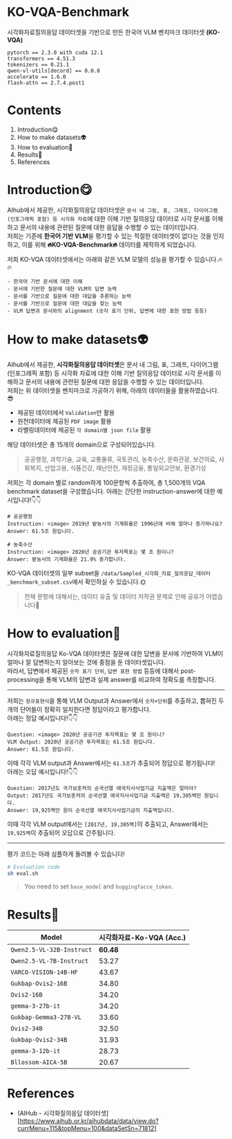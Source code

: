 # KO-VQA-Benchmark
시각화자료질의응답 데이터셋을 기반으로 만든 한국어 VLM 벤치마크 데이터셋 **(KO-VQA)**

```
pytorch == 2.3.0 with cuda 12.1
transformers == 4.51.3
tokenizers == 0.21.1
qwen-vl-utils[decord] == 0.0.8
accelerate == 1.6.0
flash-attn == 2.7.4.post1
```

# Contents
1. Introduction😋
2. How to make datasets👽
3. How to evaluation🦾
4. Results🌟
5. References

# Introduction😋
AIhub에서 제공한, 시각화질의응답 데이터셋은 `문서 내 그림, 표, 그래프, 다이어그램(인포그래픽 포함) 등 시각화 자료`에 대한 이해 기반 질의응답 데이터로 시각 문서를 이해하고 문서의 내용에 관련된 질문에 대한 응답을 수행할 수 있는 데이터입니다.  
저희는 기존에 **한국어 기반 VLM**을 평가할 수 있는 적절한 데이터셋이 없다는 것을 인지하고, 이를 위해 **🔥KO-VQA-Benchmark🔥** 데이터를 제작하게 되었습니다.  

저희 KO-VQA 데이터셋에서는 아래와 같은 VLM 모델의 성능을 평가할 수 있습니다.🔥🔥
```
- 한국어 기반 문서에 대한 이해
- 문서에 기반한 질문에 대한 VLM의 답변 능력
- 문서를 기반으로 질문에 대한 대답을 추론하는 능력
- 문서를 기반으로 질문에 대한 대답을 찾는 능력
- VLM 답변과 문서와의 alignment (숫자 표기 단위, 답변에 대한 표현 방법 등등)
```
  
# How to make datasets👽
AIhub에서 제공한, **시각화질의응답 데이터셋**은 문서 내 그림, 표, 그래프, 다이어그램(인포그래픽 포함) 등 시각화 자료에 대한 이해 기반 질의응답 데이터로 시각 문서를 이해하고 문서의 내용에 관련된 질문에 대한 응답을 수행할 수 있는 데이터입니다.  
저희는 위 데이터셋을 벤치마크로 가공하기 위해, 아래의 데이터들을 활용하였습니다.😎
- 제공된 데이터에서 `Validation`만 활용
- 원천데이터에 제공된 `PDF image` 활용
- 라벨링데이터에 제공된 `각 domain별 json file` 활용
  
해당 데이터셋은 총 15개의 domain으로 구성되어있습니다.  
> 공공행정, 과학기술, 교육, 교통물류, 국토관리, 농축수산, 문화관광, 보건의료, 사회복지, 산업고용, 식품건강, 재난안전, 재정금융, 통일외교안보, 환경기상
   
저희는 각 domain 별로 random하게 100문항씩 추출하여, 총 1,500개의 VQA benchmark dataset을 구성했습니다.
아래는 간단한 instruction-answer에 대한 예시입니다!👇👇
```
# 공공행정
Instruction: <image> 2019년 밭농사의 기계화율은 1996년에 비해 얼마나 증가하나요?
Answer: 61.5조 원입니다.

# 농축수산
Instruction: <image> 2020년 공공기관 투자목표는 몇 조 원이니?
Answer: 밭농사의 기계화율은 21.9% 증가합니다.
```
  
KO-VQA 데이터셋의 일부 subset을 `/data/Sampled_시각화_자료_질의응답_데이터_benchmark_subset.csv`에서 확인하실 수 있습니다.🌞
> 전체 문항에 대해서는, 데이터 유출 및 데이터 저작권 문제로 인해 공유가 어렵습니다🤫

# How to evaluation🦾
시각화자료질의응답 Ko-VQA 데이터셋은 질문에 대한 답변을 문서에 기반하여 VLM이 얼마나 잘 답변하는지 알아보는 것에 중점을 둔 데이터셋입니다.  
따라서, 답변에서 제공된 `숫자 표기 단위`, `답변 표현 방법` 등등에 대해서 post-processing을 통해 VLM의 답변과 실제 answer를 비교하여 정확도를 측정합니다.  

---

저희는 `정규표현식`을 통해 VLM Output과 Answer에서 `숫자+단위`를 추출하고, 뽑혀진 두 개의 단어들이 정확히 일치한다면 정답이라고 평가합니다.  
아래는 정답 예시입니다!👇👇
```
Question: <image> 2020년 공공기관 투자목표는 몇 조 원이니?
VLM Output: 2020년 공공기관 투자목표는 61.5조 원입니다.
Answer: 61.5조 원입니다.
```
이때 각각 VLM output과 Answer에서는 `61.5조`가 추출되어 정답으로 평가됩니다!  
아래는 오답 예시입니다!👇👇
```
Question: 2017년도 국가보훈처의 순국선열 애국지사사업기금 지출액은 얼마야?
Output: 2017년도 국가보훈처의 순국선열 애국지사사업기금 지출액은 19,305백만 원입니다.
Answer: 19,925백만 원이 순국선열 애국지사사업기금의 지출액입니다.
```
이때 각각 VLM output에서는 `[2017년, 19,305백]`이 추출되고, Answer에서는 `19,925백`이 추출되어 오답으로 간주됩니다.  

---

평가 코드는 아래 심플하게 돌려볼 수 있습니다!  
```bash
# Evaluation code
sh eval.sh
```
> You need to set `base_model` and `huggingfacce_token`.
  
# Results🌟
| Model | 시각화자료-Ko-VQA (Acc.) |
| ------------- | ------------- |
| `Qwen2.5-VL-32B-Instruct` | **60.48** |
| `Qwen2.5-VL-7B-Instruct` | 53.27 | 
| `VARCO-VISION-14B-HF` | 43.67 |
| `Gukbap-Ovis2-16B` | 34.80 | 
| `Ovis2-16B` | 34.20 |
| `gemma-3-27b-it` | 34.20 |
| `Gukbap-Gemma3-27B-VL` | 33.60 | 
| `Ovis2-34B` | 32.50 |
| `Gukbap-Ovis2-34B` | 31.93 | 
| `gemma-3-12b-it` | 28.73 |
| `Bllossom-AICA-5B` | 20.67 | 
   
# References
- (AIHub - 시각화질의응답 데이터셋][https://www.aihub.or.kr/aihubdata/data/view.do?currMenu=115&topMenu=100&dataSetSn=71812]  
